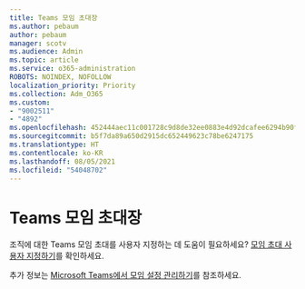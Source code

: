 ```yaml
---
title: Teams 모임 초대장
ms.author: pebaum
author: pebaum
manager: scotv
ms.audience: Admin
ms.topic: article
ms.service: o365-administration
ROBOTS: NOINDEX, NOFOLLOW
localization_priority: Priority
ms.collection: Adm_O365
ms.custom:
- "9002511"
- "4892"
ms.openlocfilehash: 452444aec11c001728c9d8de32ee0883e4d92dcafee6294b90f481dc9531ed53
ms.sourcegitcommit: b5f7da89a650d2915dc652449623c78be6247175
ms.translationtype: HT
ms.contentlocale: ko-KR
ms.lasthandoff: 08/05/2021
ms.locfileid: "54048702"
---
```

# <a name="teams-meeting-invitations"></a>Teams 모임 초대장

조직에 대한 Teams 모임 초대를 사용자 지정하는 데 도움이 필요하세요? [모임 초대 사용자 지정하기](https://docs.microsoft.com/microsoftteams/meeting-settings-in-teams#customize-meeting-invitations)를 확인하세요.  

추가 정보는 [Microsoft Teams에서 모임 설정 관리하기](https://docs.microsoft.com/microsoftteams/meeting-settings-in-teams)를 참조하세요.
